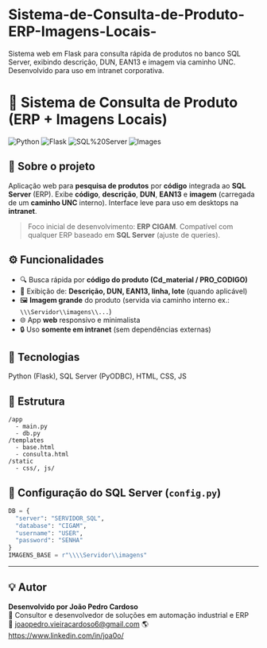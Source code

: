 # Sistema-de-Consulta-de-Produto-ERP-Imagens-Locais-
Sistema web em Flask para consulta rápida de produtos no banco SQL Server, exibindo descrição, DUN, EAN13 e imagem via caminho UNC. Desenvolvido para uso em intranet corporativa.

# 🔎 Sistema de Consulta de Produto (ERP + Imagens Locais)

![Python](https://img.shields.io/badge/Python-3.10%2B-blue)
![Flask](https://img.shields.io/badge/Flask-Web%20Framework-lightgrey)
![SQL%20Server](https://img.shields.io/badge/Database-SQL%20Server-red)
![Images](https://img.shields.io/badge/Imagens-Path%20Local-informational)

## 🧩 Sobre o projeto
Aplicação web para **pesquisa de produtos** por **código** integrada ao **SQL Server** (ERP). Exibe **código**, **descrição**, **DUN**, **EAN13** e **imagem** (carregada de um **caminho UNC** interno). Interface leve para uso em desktops na **intranet**.

> Foco inicial de desenvolvimento: **ERP CIGAM**. Compatível com qualquer ERP baseado em **SQL Server** (ajuste de queries).

## ⚙️ Funcionalidades
- 🔍 Busca rápida por **código do produto (Cd_material / PRO_CODIGO)**
- 🧾 Exibição de: **Descrição, DUN, EAN13, linha, lote** (quando aplicável)
- 🖼️ **Imagem grande** do produto (servida via caminho interno ex.: `\\\Servidor\\imagens\\...`)
- 🌐 App **web** responsivo e minimalista
- 🔒 Uso **somente em intranet** (sem dependências externas)

## 🧱 Tecnologias
Python (Flask), SQL Server (PyODBC), HTML, CSS, JS

## 📂 Estrutura
```
/app
  - main.py
  - db.py
/templates
  - base.html
  - consulta.html
/static
  - css/, js/
```

## 🔧 Configuração do SQL Server (`config.py`)
```python
DB = {
  "server": "SERVIDOR_SQL",
  "database": "CIGAM",
  "username": "USER",
  "password": "SENHA"
}
IMAGENS_BASE = r"\\\\Servidor\\imagens"
```

---

## 💡 Autor

**Desenvolvido por João Pedro Cardoso**  
💼 Consultor e desenvolvedor de soluções em automação industrial e ERP  
📧 joaopedro.vieiracardoso6@gmail.com
🌎 https://www.linkedin.com/in/joa0o/
